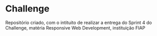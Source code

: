 # Challenge
Repositório criado, com o intituito de realizar a entrega do Sprint 4 do Challenge, matéria Responsive Web Development, instituição FIAP
